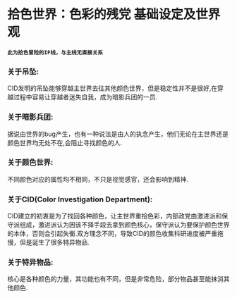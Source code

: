 # 拾色世界：色彩的残党 基础设定及世界观
**`此为拾色冒险的IF线，与主线无直接关系`**
### 关于吊坠:
CID发明的吊坠能够穿越主世界去往其他颜色世界，但是稳定性并不是很好,在穿越过程中容易让穿越者迷失自我，成为暗影兵团的一员.
### 关于暗影兵团:
据说由世界的bug产生，也有一种说法是由人的执念产生，他们无论在主世界还是颜色世界均无处不在,会阻止寻找颜色的人.
### 关于颜色世界:
不同颜色对应的属性均不相同，不只是视觉感官，还会影响到精神.
### 关于CID(Color Investigation Department):
CID建立的初衷是为了找回各种颜色，让主世界重拾色彩，内部政党由激进派和保守派组成，激进派认为因该不择手段去拿到颜色核心，保守派认为要保护颜色世界的本体，否则会引起失衡.双方理念不同，导致CID的颜色收集科研进度被严重拖慢，但是诞生了很多特异物品.
### 关于特异物品:
核心是各种颜色的力量，其功能也有不同，但是非常危险，部分物品甚至能抹消其他颜色.

<CopyRight />

